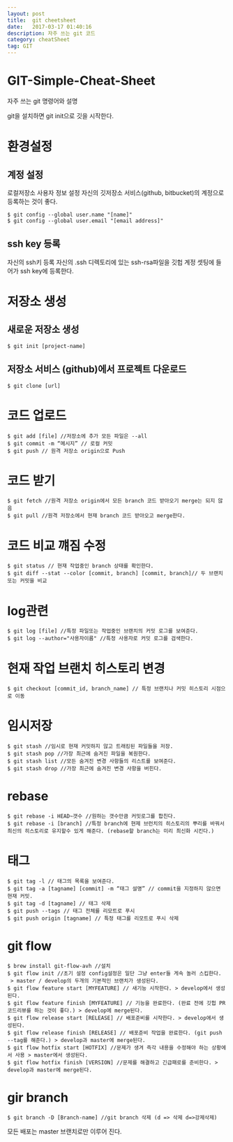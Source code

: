 ```yaml
---
layout: post
title:  git cheetsheet
date:   2017-03-17 01:40:16
description: 자주 쓰는 git 코드
category: cheatSheet
tag: GIT
---
```


# GIT-Simple-Cheat-Sheet
자주 쓰는 git 명령어와 설명

git을 설치하면 git init으로 깃을 시작한다.

# 환경설정

## 계정 설정
로컬저장소 사용자 정보 설정 자신의 깃저장소 서비스(github, bitbucket)의 계정으로 등록하는 것이 좋다.
```
$ git config --global user.name "[name]"
$ git config --global user.email "[email address]"
```
## ssh key 등록
자신의 ssh키 등록 자신의 .ssh 디렉토리에 있는 ssh-rsa파일을 깃헙 계정 셋팅에 들어가 ssh key에 등록한다.

# 저장소 생성

## 새로운 저장소 생성
```
$ git init [project-name]
```
## 저장소 서비스 (github)에서 프로젝트 다운로드
```
$ git clone [url]
```

# 코드 업로드

```
$ git add [file] //저장소에 추가 모든 파일은 --all
$ git commit -m “메시지” // 로컬 커밋
$ git push // 원격 저장소 origin으로 Push
```

# 코드 받기
```
$ git fetch //원격 저장소 origin에서 모든 branch 코드 받아오기 merge는 되지 않음
$ git pull //원격 저장소에서 현재 branch 코드 받아오고 merge한다.
```

# 코드 비교 꺠짐 수정

```
$ git status // 현재 작업중인 branch 상태를 확인한다.
$ git diff --stat --color [commit, branch] [commit, branch]// 두 브랜치또는 커밋을 비교
```

# log관련

```
$ git log [file] //특정 파일또는 작업중인 브랜치의 커밋 로그를 보여준다.
$ git log --author="사용자이름" //특정 사용자로 커밋 로그를 검색한다.
```

# 현재 작업 브랜치 히스토리 변경

```
$ git checkout [commit_id, branch_name] // 특정 브랜치나 커밋 히스토리 시점으로 이동
```

# 임시저장

```
$ git stash //임시로 현재 커밋하지 않고 트래킹된 파일들을 저장.
$ git stash pop //가장 최근에 숨겨진 파일을 복원한다.
$ git stash list //모든 숨겨진 변경 사항들의 리스트를 보여준다.
$ git stash drop //가장 최근에 숨겨진 변경 사항을 버힌다.
```

# rebase
```
$ git rebase -i HEAD~갯수 //원하는 갯수만큼 커밋로그를 합친다.
$ git rebase -i [branch] //특정 branch에 현제 브런치의 히스토리의 뿌리를 바꿔서 최신의 히스토리로 유지할수 있게 해준다. (rebase할 branch는 미리 최신화 시킨다.)
```

# 태그
```
$ git tag -l // 태그의 목록을 보여준다.
$ git tag -a [tagname] [commit] -m “태그 설명” // commit을 지정하지 않으면 현재 커밋.
$ git tag -d [tagname] // 태그 삭제
$ git push --tags // 태그 전체를 리모트로 푸시
$ git push origin [tagname] // 특정 태그를 리모트로 푸시 삭제
```

# git flow

```
$ brew install git-flow-avh //설치
$ git flow init //초기 설정 config설정은 일단 그냥 enter들 게속 놀러 스킵한다.
 > master / develop의 두개의 기본적인 브랜치가 생성된다.
$ git flow feature start [MYFEATURE] // 새기능 시작한다. > develop에서 생성된다.
$ git flow feature finish [MYFEATURE] // 기능을 완료한다. (완료 전에 깃헙 PR 코드리뷰를 하는 것이 좋다.) > develop에 merge된다.
$ git flow release start [RELEASE] // 배포준비를 시작한다. > develop에서 생성된다.
$ git flow release finish [RELEASE] // 배포준비 작업을 완료한다. (git push --tag를 해준다.) > develop과 master에 merge된다.
$ git flow hotfix start [HOTFIX] //문제가 생겨 즉각 내용을 수정해야 하는 상황에서 사용 > master에서 생성된다.
$ git flow hotfix finish [VERSION] //문제를 해결하고 긴급패로를 준비한다. > develop과 master에 merge된다.
```

# gir branch

```
$ git branch -D [Branch-name] //git branch 삭제 (d => 삭제 d=>강제삭제)
```

모든 배포는 master 브랜치로만 이루어 진다.